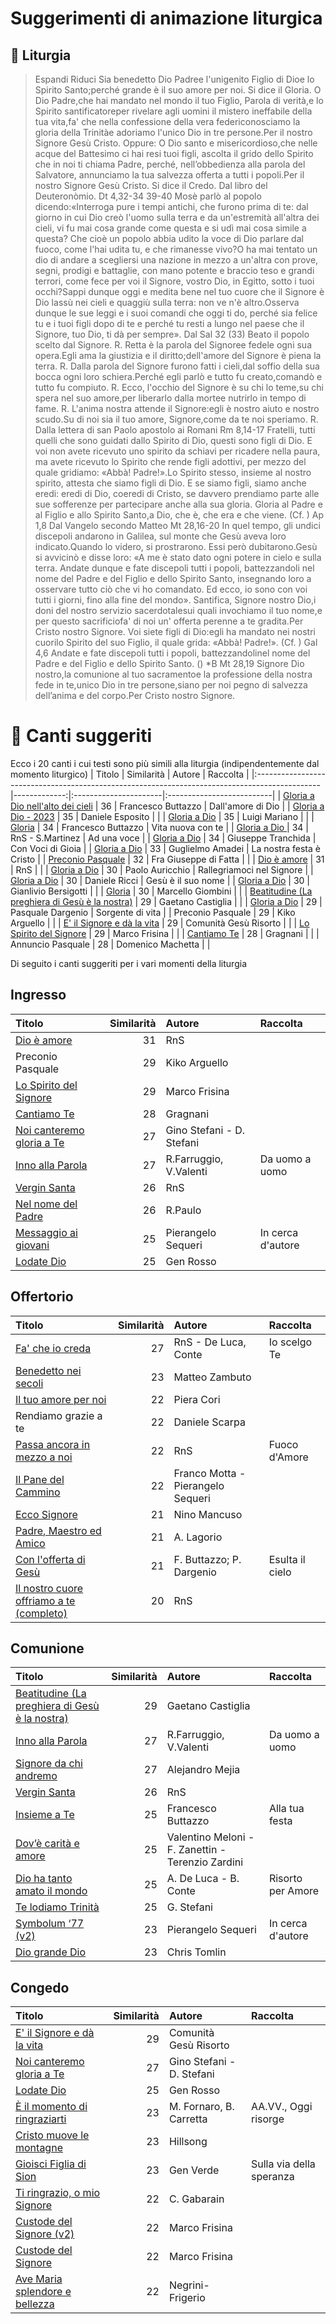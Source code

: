 # Suggerimenti di animazione liturgica

## 📖 Liturgia
>Espandi
Riduci
Sia benedetto Dio Padree l'unigenito Figlio di Dioe lo Spirito Santo;perché grande è il suo amore per noi.
Si dice il Gloria.
O Dio Padre,che hai mandato nel mondo il tuo Figlio, Parola di verità,e lo Spirito santificatoreper rivelare agli uomini il mistero ineffabile della tua vita,fa' che nella confessione della vera federiconosciamo la gloria della Trinitàe adoriamo l'unico Dio in tre persone.Per il nostro Signore Gesù Cristo.
Oppure:
O Dio santo e misericordioso,che nelle acque del Battesimo ci hai resi tuoi figli, ascolta il grido dello Spirito che in noi ti chiama Padre, perché, nell’obbedienza alla parola del Salvatore, annunciamo la tua salvezza offerta a tutti i popoli.Per il nostro Signore Gesù Cristo.
Si dice il Credo.
Dal libro del Deuteronòmio.
Dt 4,32-34
39-40
Mosè parlò al popolo dicendo:«Interroga pure i tempi antichi, che furono prima di te: dal giorno in cui Dio creò l'uomo sulla terra e da un'estremità all'altra dei cieli, vi fu mai cosa grande come questa e si udì mai cosa simile a questa? Che cioè un popolo abbia udito la voce di Dio parlare dal fuoco, come l'hai udita tu, e che rimanesse vivo?O ha mai tentato un dio di andare a scegliersi una nazione in mezzo a un'altra con prove, segni, prodigi e battaglie, con mano potente e braccio teso e grandi terrori, come fece per voi il Signore, vostro Dio, in Egitto, sotto i tuoi occhi?Sappi dunque oggi e medita bene nel tuo cuore che il Signore è Dio lassù nei cieli e quaggiù sulla terra: non ve n'è altro.Osserva dunque le sue leggi e i suoi comandi che oggi ti do, perché sia felice tu e i tuoi figli dopo di te e perché tu resti a lungo nel paese che il Signore, tuo Dio, ti dà per sempre».
Dal Sal 32 (33)
Beato il popolo scelto dal Signore.
R.
Retta è la parola del Signoree fedele ogni sua opera.Egli ama la giustizia e il diritto;dell'amore del Signore è piena la terra.
R.
Dalla parola del Signore furono fatti i cieli,dal soffio della sua bocca ogni loro schiera.Perché egli parlò e tutto fu creato,comandò e tutto fu compiuto.
R.
Ecco, l'occhio del Signore è su chi lo teme,su chi spera nel suo amore,per liberarlo dalla mortee nutrirlo in tempo di fame.
R.
L'anima nostra attende il Signore:egli è nostro aiuto e nostro scudo.Su di noi sia il tuo amore, Signore,come da te noi speriamo.
R.
Dalla lettera di san Paolo apostolo ai Romani
Rm 8,14-17
Fratelli, tutti quelli che sono guidati dallo Spirito di Dio, questi sono figli di Dio. E voi non avete ricevuto uno spirito da schiavi per ricadere nella paura, ma avete ricevuto lo Spirito che rende figli adottivi, per mezzo del quale gridiamo: «Abbà! Padre!».Lo Spirito stesso, insieme al nostro spirito, attesta che siamo figli di Dio. E se siamo figli, siamo anche eredi: eredi di Dio, coeredi di Cristo, se davvero prendiamo parte alle sue sofferenze per partecipare anche alla sua gloria.
Gloria al Padre e al Figlio e allo Spirito Santo,a Dio, che è, che era e che viene. (Cf. )
Ap 1,8
Dal Vangelo secondo Matteo
Mt 28,16-20
In quel tempo, gli undici discepoli andarono in Galilea, sul monte che Gesù aveva loro indicato.Quando lo videro, si prostrarono. Essi però dubitarono.Gesù si avvicinò e disse loro: «A me è stato dato ogni potere in cielo e sulla terra. Andate dunque e fate discepoli tutti i popoli, battezzandoli nel nome del Padre e del Figlio e dello Spirito Santo, insegnando loro a osservare tutto ciò che vi ho comandato. Ed ecco, io sono con voi tutti i giorni, fino alla fine del mondo».
Santifica, Signore nostro Dio,i doni del nostro servizio sacerdotalesui quali invochiamo il tuo nome,e per questo sacrificiofa' di noi un' offerta perenne a te gradita.Per Cristo nostro Signore.
Voi siete figli di Dio:egli ha mandato nei nostri cuorilo Spirito del suo Figlio, il quale grida: «Abbà! Padre!». (Cf. )
Gal 4,6
Andate e fate discepoli tutti i popoli, battezzandolinel nome del Padre e del Figlio e dello Spirito Santo. ()
*B
Mt 28,19
Signore Dio nostro,la comunione al tuo sacramentoe la professione della nostra fede in te,unico Dio in tre persone,siano per noi pegno di salvezza dell’anima e del corpo.Per Cristo nostro Signore.


# 🎵 Canti suggeriti

Ecco i 20 canti i cui testi sono più simili alla liturgia (indipendentemente dal momento liturgico)
| Titolo                                                                                        |   Similarità | Autore                | Raccolta                  |
|:----------------------------------------------------------------------------------------------|-------------:|:----------------------|:--------------------------|
| [Gloria a Dio nell'alto dei cieli](https://www.youtube.com/watch?v=bhDLqwo5PHI)               |           36 | Francesco Buttazzo    | Dall'amore di Dio         |
| [Gloria a Dio - 2023](https://www.youtube.com/watch?v=Kk3QIQ08WYA)                            |           35 | Daniele Esposito      |                           |
| [Gloria a Dio](https://www.youtube.com/watch?v=KewJv-uYGLk)                                   |           35 | Luigi Mariano         |                           |
| [Gloria](https://www.youtube.com/watch?v=9EMdVh1IMz0)                                         |           34 | Francesco Buttazzo    | Vita nuova con te         |
| [Gloria a Dio ](https://www.youtube.com/watch?v=oltLI_EgOfw)                                  |           34 | RnS - S.Martinez      | Ad una voce               |
| [Gloria a Dio](https://www.youtube.com/watch?v=I57AWJx0x4g)                                   |           34 | Giuseppe Tranchida    | Con Voci di Gioia         |
| [Gloria a Dio](https://www.youtube.com/watch?v=JtJ4fbTGwNo)                                   |           33 | Guglielmo Amadei      | La nostra festa è Cristo  |
| [Preconio Pasquale](https://www.youtube.com/watch?v=5QKwhomm0G8)                              |           32 | Fra Giuseppe di Fatta |                           |
| [Dio è amore](https://www.youtube.com/watch?v=x02RLuFgTcQ)                                    |           31 | RnS                   |                           |
| [Gloria a Dio](https://www.youtube.com/watch?v=P-h6I_G_dhY)                                   |           30 | Paolo Auricchio       | Rallegriamoci nel Signore |
| [Gloria a Dio](https://www.youtube.com/watch?v=4giwnbQIyfk)                                   |           30 | Daniele Ricci         | Gesù è il suo nome        |
| [Gloria a Dio](https://www.youtube.com/watch?v=N_8gyW4zEvk)                                   |           30 | Gianlivio Bersigotti  |                           |
| [Gloria](https://www.youtube.com/watch?v=2inSW_DKXlQ)                                         |           30 | Marcello Giombini     |                           |
| [Beatitudine (La preghiera di Gesù è la nostra)](https://www.youtube.com/watch?v=c6uJoG9BbJ8) |           29 | Gaetano Castiglia     |                           |
| [Gloria a Dio](https://www.youtube.com/watch?v=BdXTowIQmgg)                                   |           29 | Pasquale Dargenio     | Sorgente di vita          |
| Preconio Pasquale                                                                             |           29 | Kiko Arguello         |                           |
| [E' il Signore e dà la vita](https://www.youtube.com/watch?v=ovf-n3ScJ_8)                     |           29 | Comunità Gesù Risorto |                           |
| [Lo Spirito del Signore](https://www.youtube.com/watch?v=wy2g6aSREag)                         |           29 | Marco Frisina         |                           |
| [Cantiamo Te](https://www.youtube.com/watch?v=RN5HIkTbvzU)                                    |           28 | Gragnani              |                           |
| Annuncio Pasquale                                                                             |           28 | Domenico Machetta     |                           |

Di seguito i canti suggeriti per i vari momenti della liturgia

## Ingresso
| Titolo                                                                   |   Similarità | Autore                    | Raccolta          |
|:-------------------------------------------------------------------------|-------------:|:--------------------------|:------------------|
| [Dio è amore](https://www.youtube.com/watch?v=x02RLuFgTcQ)               |           31 | RnS                       |                   |
| Preconio Pasquale                                                        |           29 | Kiko Arguello             |                   |
| [Lo Spirito del Signore](https://www.youtube.com/watch?v=wy2g6aSREag)    |           29 | Marco Frisina             |                   |
| [Cantiamo Te](https://www.youtube.com/watch?v=RN5HIkTbvzU)               |           28 | Gragnani                  |                   |
| [Noi canteremo gloria a Te](https://www.youtube.com/watch?v=beOpc0kvk0c) |           27 | Gino Stefani - D. Stefani |                   |
| [Inno alla Parola](https://www.youtube.com/watch?v=q2GgtAvd53M)          |           27 | R.Farruggio, V.Valenti    | Da uomo a uomo    |
| [Vergin Santa](https://www.youtube.com/watch?v=mTnD1HXRnfk)              |           26 | RnS                       |                   |
| [Nel nome del Padre](https://www.youtube.com/watch?v=wkzhZu1eBkM)        |           26 | R.Paulo                   |                   |
| [Messaggio ai giovani](https://www.youtube.com/watch?v=SzGCzzzp8a0)      |           25 | Pierangelo Sequeri        | In cerca d'autore |
| [Lodate Dio](https://www.youtube.com/watch?v=T6sJgjfK-qo)                |           25 | Gen Rosso                 |                   |

## Offertorio
| Titolo                                                                                  |   Similarità | Autore                            | Raccolta        |
|:----------------------------------------------------------------------------------------|-------------:|:----------------------------------|:----------------|
| [Fa' che io creda](https://www.youtube.com/watch?v=RCquNBv0fik)                         |           27 | RnS - De Luca, Conte              | Io scelgo Te    |
| [Benedetto nei secoli](https://www.youtube.com/watch?v=fQZUOuYGE7Y)                     |           23 | Matteo Zambuto                    |                 |
| [Il tuo amore per noi](https://www.youtube.com/watch?v=9aaxeabeNq0)                     |           22 | Piera Cori                        |                 |
| Rendiamo grazie a te                                                                    |           22 | Daniele Scarpa                    |                 |
| [Passa ancora in mezzo a noi](https://www.youtube.com/watch?v=Wtr-lw8go8g)              |           22 | RnS                               | Fuoco d'Amore   |
| [Il Pane del Cammino](https://www.youtube.com/watch?v=bjaWckUY05I)                      |           22 | Franco Motta - Pierangelo Sequeri |                 |
| [Ecco Signore](https://www.youtube.com/watch?v=gVknZyvub_A)                             |           21 | Nino Mancuso                      |                 |
| [Padre, Maestro ed Amico](https://www.youtube.com/watch?v=UD-OCNBgcg4)                  |           21 | A. Lagorio                        |                 |
| [Con l'offerta di Gesù](https://www.youtube.com/watch?v=7c3fFWR1PjA)                    |           21 | F. Buttazzo; P. Dargenio          | Esulta il cielo |
| [Il nostro cuore offriamo a te (completo)](https://www.youtube.com/watch?v=DJhhcQ5LGWY) |           20 | RnS                               |                 |

## Comunione
| Titolo                                                                                        |   Similarità | Autore                                            | Raccolta          |
|:----------------------------------------------------------------------------------------------|-------------:|:--------------------------------------------------|:------------------|
| [Beatitudine (La preghiera di Gesù è la nostra)](https://www.youtube.com/watch?v=c6uJoG9BbJ8) |           29 | Gaetano Castiglia                                 |                   |
| [Inno alla Parola](https://www.youtube.com/watch?v=q2GgtAvd53M)                               |           27 | R.Farruggio, V.Valenti                            | Da uomo a uomo    |
| [Signore da chi andremo](https://www.youtube.com/watch?v=J5tytDPEmCc)                         |           27 | Alejandro Mejia                                   |                   |
| [Vergin Santa](https://www.youtube.com/watch?v=mTnD1HXRnfk)                                   |           26 | RnS                                               |                   |
| [Insieme a Te](https://www.youtube.com/watch?v=_1taK6Kc8gw)                                   |           25 | Francesco Buttazzo                                | Alla tua festa    |
| [Dov’è carità e amore](https://www.youtube.com/watch?v=2aIrBW6r0aw)                           |           25 | Valentino Meloni - F. Zanettin - Terenzio Zardini |                   |
| [Dio ha tanto amato il mondo](https://www.youtube.com/watch?v=aYClEd3LMz0)                    |           25 | A. De Luca - B. Conte                             | Risorto per Amore |
| [Te lodiamo Trinità](https://www.youtube.com/watch?v=pS9m2X9So5I)                             |           25 | G. Stefani                                        |                   |
| [Symbolum ‘77 (v2)](https://www.youtube.com/watch?v=r-hf2dOBfDE)                              |           23 | Pierangelo Sequeri                                | In cerca d'autore |
| [Dio grande Dio](https://www.youtube.com/watch?v=-hnf8kydiws)                                 |           23 | Chris Tomlin                                      |                   |

## Congedo
| Titolo                                                                        |   Similarità | Autore                    | Raccolta                 |
|:------------------------------------------------------------------------------|-------------:|:--------------------------|:-------------------------|
| [E' il Signore e dà la vita](https://www.youtube.com/watch?v=ovf-n3ScJ_8)     |           29 | Comunità Gesù Risorto     |                          |
| [Noi canteremo gloria a Te](https://www.youtube.com/watch?v=beOpc0kvk0c)      |           27 | Gino Stefani - D. Stefani |                          |
| [Lodate Dio](https://www.youtube.com/watch?v=T6sJgjfK-qo)                     |           25 | Gen Rosso                 |                          |
| [È il momento di ringraziarti](https://www.youtube.com/watch?v=hqNuQJ8qN9c)   |           23 | M. Fornaro, B. Carretta   | AA.VV., Oggi risorge     |
| [Cristo muove le montagne](https://www.youtube.com/watch?v=kOL8zUl5OZw)       |           23 | Hillsong                  |                          |
| [Gioisci Figlia di Sion](https://www.youtube.com/watch?v=CdMfAsdFpxU)         |           23 | Gen Verde                 | Sulla via della speranza |
| [Ti ringrazio, o mio Signore](https://www.youtube.com/watch?v=v5ewwgxAuA4)    |           22 | C. Gabarain               |                          |
| [Custode del Signore (v2)](https://www.youtube.com/watch?v=YAEv6Cxj_JI)       |           22 | Marco Frisina             |                          |
| [Custode del Signore](https://www.youtube.com/watch?v=YAEv6Cxj_JI)            |           22 | Marco Frisina             |                          |
| [Ave Maria splendore e bellezza](https://www.youtube.com/watch?v=dIBWh6i-7aU) |           22 | Negrini-Frigerio          |                          |